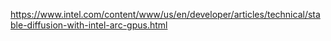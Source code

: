 https://www.intel.com/content/www/us/en/developer/articles/technical/stable-diffusion-with-intel-arc-gpus.html
